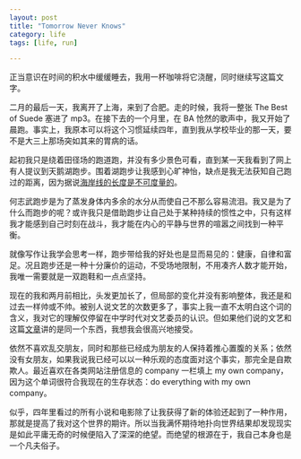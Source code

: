 ```yaml
---
layout: post
title: "Tomorrow Never Knows"
category: life
tags: [life, run]

---
```



正当意识在时间的积水中缓缓睡去，我用一杯咖啡将它浇醒，同时继续写这篇文字。


二月的最后一天，我离开了上海，来到了合肥。走的时候，我将一整张 The Best of Suede 塞进了 mp3。在接下去的一个月里，在 BA 怆然的歌声中，我又开始了晨跑。事实上，我原本可以将这个习惯延续四年，直到我从学校毕业的那一天，要不是大三上那场突如其来的胃病的话。


起初我只是绕着田径场的跑道跑，并没有多少景色可看，直到某一天我看到了网上有人提议到天鹅湖跑步。围着湖跑步让我感到心旷神怡，缺点是我无法获知自己跑过的距离，因为据说[海岸线的长度是不可度量的](http://www.google.com.hk/search?q=%E8%8B%B1%E5%9B%BD%E7%9A%84%E6%B5%B7%E5%B2%B8%E7%BA%BF%E6%9C%89%E5%A4%9A%E9%95%BF)。


何志武跑步是为了蒸发身体内多余的水分从而使自己不那么容易流泪。我又是为了什么而跑步的呢？或许我只是借助跑步让自己处于某种持续的惯性之中，只有这样我才能感到自己时刻在战斗，我才能在内心的平静与世界的喧嚣之间找到一种平衡。


就像写作让我学会思考一样，跑步带给我的好处也是显而易见的：健康，自律和富足。况且跑步还是一种十分廉价的运动，不受场地限制，不用凑齐人数才能开始，我唯一需要就是一双跑鞋和一点点坚持。


现在的我和两月前相比，头发更加长了，但局部的变化并没有影响整体，我还是和过去一样帅或不帅。被别人说文艺的次数更多了，事实上我一直不太明白这个词的含义，我对它的理解仅停留在中学时代对文艺委员的认识。但如果他们说的文艺和这篇[文章](http://site.douban.com/widget/notes/1127538/note/202156808/)讲的是同一个东西，我想我会很高兴地接受。


依然不喜欢乱交朋友，同时和那些已经成为朋友的人保持着推心置腹的关系；依然没有女朋友，如果我说我已经可以以一种乐观的态度面对这个事实，那完全是自欺欺人。最近喜欢在各类网站注册信息的 company 一栏填上 my own company，因为这个单词很符合我现在的生存状态：do everything with my own company。


似乎，四年里看过的所有小说和电影除了让我获得了新的体验还起到了一种作用，那就是提高了我对这个世界的期许。所以当我满怀期待地扑向世界结果却发现现实是如此平庸无奇的时候便陷入了深深的绝望。而绝望的根源在于，我自己本身也是一个凡夫俗子。


